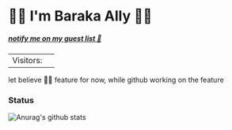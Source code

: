  # 🏄🏾 I'm Baraka Ally 🏄🏾  
##### [notify me on my guest list :wave:](https://twitter.com/intent/tweet?text=Hi%20%40_barakaally%20%F0%9F%91%8B.%20I%20am%20saying%20hi%20from%20your%20Github%20profile!%20(https%3A%2F%2Fgithub.com%2Fbarakaally)%0A%0A)
<table>
  <tr>
    <td>Visitors: </td>
    <td><img src="https://profile-counter.glitch.me/barakaally/count.svg" alt="" /></td>
  </tr>
</table>
 let believe ☝🏿 feature for now, while github working on the feature

### Status

![Anurag's github stats](https://github-readme-stats.vercel.app/api?username=barakaally&show_icons=true&theme=merko&count_private=true)
